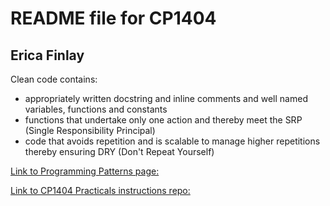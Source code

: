# README file for CP1404

## Erica Finlay

Clean code contains:

- appropriately written docstring and inline comments and well named variables, functions and constants
- functions that undertake only one action and thereby meet the SRP (Single Responsibility Principal)
- code that avoids repetition and is scalable to manage higher repetitions thereby ensuring DRY (Don't Repeat Yourself)

[Link to Programming Patterns page:](https://github.com/CP1404/Starter/wiki/Programming-Patterns)

[Link to CP1404 Practicals instructions repo:](https://github.com/CP1404/Practicals)
